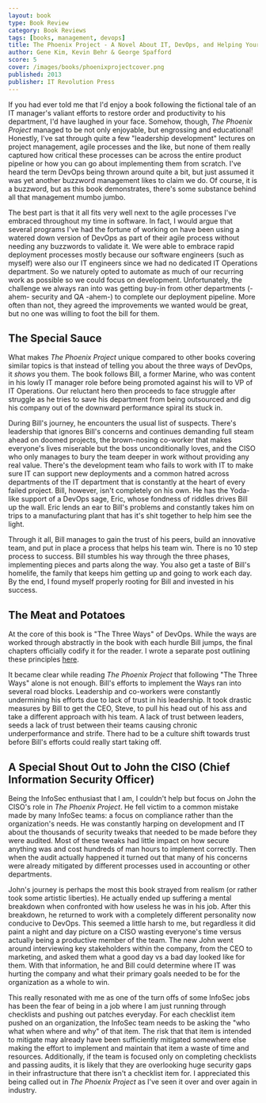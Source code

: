```yaml
---
layout: book
type: Book Review
category: Book Reviews
tags: [books, management, devops]
title: The Phoenix Project - A Novel About IT, DevOps, and Helping Your Business Win 
author: Gene Kim, Kevin Behr & George Spafford
score: 5
cover: /images/books/phoenixprojectcover.png
published: 2013
publisher: IT Revolution Press
---
```


If you had ever told me that I'd enjoy a book following the fictional tale of an IT manager's valiant efforts to restore order and productivity to his department, I'd have laughed in your face. Somehow, though, <i>The Phoenix Project</i> managed to be not only enjoyable, but engrossing and educational! Honestly, I've sat through quite a few "leadership development" lectures on project management, agile processes and the like, but none of them really captured how critical these processes can be across the entire product pipeline or how you can go about implementing them from scratch. I've heard the term DevOps being thrown around quite a bit, but just assumed it was yet another buzzword management likes to claim we do. Of course, it is a buzzword, but as this book demonstrates, there's some substance behind all that management mumbo jumbo. 

The best part is that it all fits very well next to the agile processes I've embraced throughout my time in software. In fact, I would argue that several programs I've had the fortune of working on have been using a watered down version of DevOps as part of their agile process without needing any buzzwords to validate it. We were able to embrace rapid deployment processes mostly because our software engineers (such as myself) were also our IT engineers since we had no dedicated IT Operations department. So we naturely opted to automate as much of our recurring work as possible so we could focus on development. Unfortunately, the challenge we always ran into was getting buy-in from other departments (-ahem- security and QA -ahem-) to complete our deployment pipeline. More often than not, they agreed the improvements we wanted would be great, but no one was willing to foot the bill for them. 

<h2>The Special Sauce</h2>
What makes <i>The Phoenix Project</i> unique compared to other books covering similar topics is that instead of telling you about the three ways of DevOps, it <i>shows</i> you them. The book follows Bill, a former Marine, who was content in his lowly IT manager role before being promoted against his will to VP of IT Operations. Our reluctant hero then proceeds to face struggle after struggle as he tries to save his department from being outsourced and dig his company out of the downward performance spiral its stuck in.

During Bill's journey, he encounters the usual list of suspects. There's leadership that ignores Bill's concerns and continues demanding full steam ahead on doomed projects, the brown-nosing co-worker that makes everyone's lives miserable but the boss unconditionally loves, and the CISO who only manages to bury the team deeper in work without providing any real value. There's the development team who fails to work with IT to make sure IT can support new deployments and a common hatred across departments of the IT department that is constantly at the heart of every failed project. Bill, however, isn't completely on his own. He has the Yoda-like support of a DevOps sage, Eric, whose fondness of riddles drives Bill up the wall. Eric lends an ear to Bill's problems and constantly takes him on trips to a manufacturing plant that has it's shit together to help him see the light. 

Through it all, Bill manages to gain the trust of his peers, build an innovative team, and put in place a process that helps his team win. There is no 10 step process to success. Bill stumbles his way through the three phases, implementing pieces and parts along the way. You also get a taste of Bill's homelife, the family that keeps him getting up and going to work each day. By the end, I found myself properly rooting for Bill and invested in his success.

<h2>The Meat and Potatoes</h2>
At the core of this book is "The Three Ways" of DevOps. While the ways are worked through abstractly in the book with each hurdle Bill jumps, the final chapters officially codify it for the reader. I wrote a separate post outlining these principles <a href="/research/2017/07/11/devopsexplained/">here</a>.

It became clear while reading <i>The Phoenix Project</i> that following "The Three Ways" alone is not enough. Bill's efforts to implement the Ways ran into several road blocks. Leadership and co-workers were constantly undermining his efforts due to lack of trust in his leadership. It took drastic measures by Bill to get the CEO, Steve, to pull his head out of his ass and take a different approach with his team. A lack of trust between leaders, seeds a lack of trust between their teams causing chronic underperformance and strife. There had to be a culture shift towards trust before Bill's efforts could really start taking off.

<h2>A Special Shout Out to John the CISO (Chief Information Security Officer)</h2>
Being the InfoSec enthusiast that I am, I couldn't help but focus on John the CISO's role in <i>The Phoenix Project</i>. He fell victim to a common mistake made by many InfoSec teams: a focus on compliance rather than the organization's needs. He was constantly harping on development and IT about the thousands of security tweaks that needed to be made before they were audited. Most of these tweaks had little impact on how secure anything was and cost hundreds of man hours to implement correctly. Then when the audit actually happened it turned out that many of his concerns were already mitigated by different processes used in accounting or other departments. 

John's journey is perhaps the most this book strayed from realism (or rather took some artistic liberties). He actually ended up suffering a mental breakdown when confronted with how useless he was in his job. After this breakdown, he returned to work with a completely different personality now conducive to DevOps. This seemed a little harsh to me, but regardless it did paint a night and day picture on a CISO wasting everyone's time versus actually being a productive member of the team. The new John went around interviewing key stakeholders within the company, from the CEO to marketing, and asked them what a good day vs a bad day looked like for them. With that information, he and Bill could determine where IT was hurting the company and what their primary goals needed to be for the organization as a whole to win. 

This really resonated with me as one of the turn offs of some InfoSec jobs has been the fear of being in a job where I am just running through checklists and pushing out patches everyday. For each checklist item pushed on an organization, the InfoSec team needs to be asking the "who what when where and why" of that item. The risk that that item is intended to mitigate may already have been sufficiently mitigated somewhere else making the effort to implement and maintain that item a waste of time and resources. Additionally, if the team is focused only on completing checklists and passing audits, it is likely that they are overlooking huge security gaps in their infrastructure that there isn't a checklist item for. I appreciated this being called out in <i>The Phoenix Project</i> as I've seen it over and over again in industry.